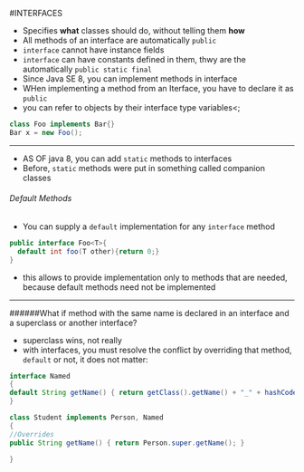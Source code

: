 #INTERFACES
* Specifies __what__ classes should do, without telling them __how__
* All methods of an interface are automatically `public`
* `interface` cannot have instance fields
* `interface` can have constants defined in them, thwy are the automatically `public static final`
* Since Java SE 8, you can implement methods in interface
* WHen implementing a method from an Iterface, you have to declare it as `public`
* you can refer to objects by their interface type variables<;
```Java
class Foo implements Bar{}
Bar x = new Foo();
```

----
* AS OF java 8, you can add `static` methods to interfaces
* Before, `static` methods were put in something called companion classes

###### Default Methods
* You can supply a `default` implementation for any `interface` method
```java
public interface Foo<T>{
  default int foo(T other){return 0;}
}
```
* this allows to provide implementation only to methods that are needed, because default methods need not be implemented

----
######What if method with the same name is declared in an interface and a superclass or another interface?
* superclass wins, not really
* with interfaces, you must resolve the conflict by overriding that method, `default` or not, it does not matter:
```Java
interface Named
{
default String getName() { return getClass().getName() + "_" + hashCode(); }
}

class Student implements Person, Named
{
//Overrides
public String getName() { return Person.super.getName(); }

}
